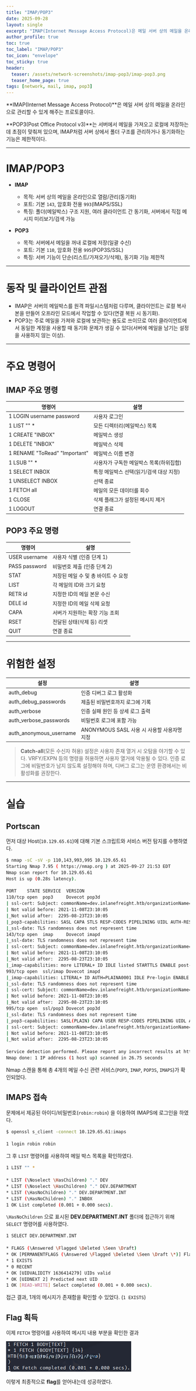 ```yaml
---
title: "IMAP/POP3"
date: 2025-09-28
layout: single
excerpt: "IMAP(Internet Message Access Protocol)은 메일 서버 상의 메일을 온라인으로 관리할 수 있게 해주는 프로토콜이다. POP3(Post Office Protocol v3)는 서버에서 메일을 가져오고 로컬에 저장하는 데 초점이 맞춰져 있으며, IMAP처럼 서버 상에서 폴더 구조를 관리하거나 동기화하는 기능은 제한적이다."
author_profile: true
toc: true
toc_label: "IMAP/POP3"
toc_icon: "envelope"
toc_sticky: true
header:
  teaser: /assets/network-screenshots/imap-pop3/imap-pop3.png
  teaser_home_page: true
tags: [network, mail, imap, pop3]
---
```


**IMAP(Internet Message Access Protocol)**은 메일 서버 상의 메일을 온라인으로 관리할 수 있게 해주는 프로토콜이다.

**POP3(Post Office Protocol v3)**는 서버에서 메일을 가져오고 로컬에 저장하는 데 초점이 맞춰져 있으며, IMAP처럼 서버 상에서 폴더 구조를 관리하거나 동기화하는 기능은 제한적이다.

---

# IMAP/POP3

- **IMAP**
  - 목적: 서버 상의 메일을 온라인으로 열람/관리(동기화)
  - 포트: 기본 `143`, 암호화 전용 `993`(IMAPS/SSL)
  - 특징: 폴더(메일박스) 구조 지원, 여러 클라이언트 간 동기화, 서버에서 직접 메시지 미리보기/검색 가능

- **POP3**
  - 목적: 서버에서 메일을 꺼내 로컬에 저장(일괄 수신)
  - 포트: 기본 `110`, 암호화 전용 `995`(POP3S/SSL)
  - 특징: 서버 기능이 단순(리스트/가져오기/삭제), 동기화 기능 제한적

---

# 동작 및 클라이언트 관점

* IMAP은 서버의 메일박스를 원격 파일시스템처럼 다루며, 클라이언트는 로컬 복사본을 만들어 오프라인 모드에서 작업할 수 있다(연결 복원 시 동기화).
* POP3는 주로 메일을 가져와 로컬에 보관하는 용도로 쓰이므로 여러 클라이언트에서 동일한 계정을 사용할 때 동기화 문제가 생길 수 있다(서버에 메일을 남기는 설정을 사용하지 않는 이상).

---

# 주요 명령어

## IMAP 주요 명령

| 명령어 | 설명 |
| ---- | ---- |
| 1 LOGIN username password | 사용자 로그인 |
| 1 LIST "" * | 모든 디렉터리(메일박스) 목록  |
| 1 CREATE "INBOX" | 메일박스 생성 |
| 1 DELETE "INBOX" | 메일박스 삭제 |
| 1 RENAME "ToRead" "Important" | 메일박스 이름 변경 |
| 1 LSUB "" * | 사용자가 구독한 메일박스 목록(하위집합) |
| 1 SELECT INBOX | 특정 메일박스 선택(읽기/검색 대상 지정) |
| 1 UNSELECT INBOX | 선택 종료 |
| 1 FETCH <ID> all | 메일의 모든 데이터를 회수 |
| 1 CLOSE | 삭제 플래그가 설정된 메시지 제거 |
| 1 LOGOUT | 연결 종료 |

## POP3 주요 명령

| 명령어 | 설명 |
| --- | --- |
| USER username | 사용자 식별 (인증 단계 1) |
| PASS password | 비밀번호 제출 (인증 단계 2) |
| STAT | 저장된 메일 수 및 총 바이트 수 요청 |
| LIST | 각 메일의 ID와 크기 요청 |
| RETR id | 지정한 ID의 메일 본문 수신 |
| DELE id | 지정한 ID의 메일 삭제 요청 |
| CAPA | 서버가 지원하는 확장 기능 조회 |
| RSET | 전달된 상태(삭제 등) 리셋 |
| QUIT | 연결 종료 |

---


# 위험한 설정 

| 설정 | 설명 |
| --- | --- |
| auth_debug | 인증 디버그 로그 활성화 |
| auth_debug_passwords | 제출된 비밀번호까지 로그에 기록 |
| auth_verbose | 인증 실패 원인 등 상세 로그 출력 |
| auth_verbose_passwords | 비밀번호 로그에 포함 가능 |
| auth_anonymous_username | ANONYMOUS SASL 사용 시 사용할 사용자명 지정 |



> **Catch-all**(모든 수신자 허용) 설정은 사용자 존재 열거 시 오탐을 야기할 수 있다.
> VRFY/EXPN 등의 명령을 허용하면 사용자 열거에 악용될 수 있다.
> 인증 로그에 비밀번호가 남지 않도록 설정해야 하며, 디버그 로그는 운영 환경에서는 비활성화를 권장한다.

---

# 실습

## Portscan

먼저 대상 Host(`10.129.65.61`)에 대해 기본 스크립트와 서비스 버전 탐지를 수행하였다.

```bash
$ nmap -sC -sV -p 110,143,993,995 10.129.65.61 
Starting Nmap 7.95 ( https://nmap.org ) at 2025-09-27 21:53 EDT
Nmap scan report for 10.129.65.61
Host is up (0.28s latency).

PORT    STATE SERVICE  VERSION
110/tcp open  pop3     Dovecot pop3d
| ssl-cert: Subject: commonName=dev.inlanefreight.htb/organizationName=InlaneFreight Ltd/stateOrProvinceName=London/countryName=UK
| Not valid before: 2021-11-08T23:10:05
|_Not valid after:  2295-08-23T23:10:05
|_pop3-capabilities: SASL CAPA STLS RESP-CODES PIPELINING UIDL AUTH-RESP-CODE TOP
|_ssl-date: TLS randomness does not represent time
143/tcp open  imap     Dovecot imapd
|_ssl-date: TLS randomness does not represent time
| ssl-cert: Subject: commonName=dev.inlanefreight.htb/organizationName=InlaneFreight Ltd/stateOrProvinceName=London/countryName=UK
| Not valid before: 2021-11-08T23:10:05
|_Not valid after:  2295-08-23T23:10:05
|_imap-capabilities: more LITERAL+ ID IDLE listed STARTTLS ENABLE post-login capabilities Pre-login have LOGIN-REFERRALS OK IMAP4rev1 SASL-IR LOGINDISABLEDA0001
993/tcp open  ssl/imap Dovecot imapd
|_imap-capabilities: LITERAL+ ID AUTH=PLAINA0001 IDLE Pre-login ENABLE post-login listed capabilities have LOGIN-REFERRALS OK IMAP4rev1 SASL-IR more
|_ssl-date: TLS randomness does not represent time
| ssl-cert: Subject: commonName=dev.inlanefreight.htb/organizationName=InlaneFreight Ltd/stateOrProvinceName=London/countryName=UK
| Not valid before: 2021-11-08T23:10:05
|_Not valid after:  2295-08-23T23:10:05
995/tcp open  ssl/pop3 Dovecot pop3d
|_ssl-date: TLS randomness does not represent time
|_pop3-capabilities: SASL(PLAIN) CAPA USER RESP-CODES PIPELINING UIDL AUTH-RESP-CODE TOP
| ssl-cert: Subject: commonName=dev.inlanefreight.htb/organizationName=InlaneFreight Ltd/stateOrProvinceName=London/countryName=UK
| Not valid before: 2021-11-08T23:10:05
|_Not valid after:  2295-08-23T23:10:05

Service detection performed. Please report any incorrect results at https://nmap.org/submit/ .
Nmap done: 1 IP address (1 host up) scanned in 26.75 seconds
```

Nmap 스캔을 통해 총 4개의 메일 수신 관련 서비스(`POP3`, `IMAP`, `POP3S`, `IMAPS`)가 확인되었다.

## IMAPS 접속

문제에서 제공된 아이디/비밀번호(`robin:robin`) 을 이용하여 IMAPS에 로그인을 하였다.

```bash
$ openssl s_client -connect 10.129.65.61:imaps

1 login robin robin
```

그 후 `LIST` 명령어를 사용하여 메일 박스 목록을 확인하였다.

```bash
1 LIST "" *

* LIST (\Noselect \HasChildren) "." DEV
* LIST (\Noselect \HasChildren) "." DEV.DEPARTMENT
* LIST (\HasNoChildren) "." DEV.DEPARTMENT.INT
* LIST (\HasNoChildren) "." INBOX
1 OK List completed (0.001 + 0.000 secs).
```

`\HasNoChildren` 으로 표시된 **DEV.DEPARTMENT.INT** 폴더에 접근하기 위해 `SELECT` 명령어를 사용하였다.

```bash
1 SELECT DEV.DEPARTMENT.INT

* FLAGS (\Answered \Flagged \Deleted \Seen \Draft)
* OK [PERMANENTFLAGS (\Answered \Flagged \Deleted \Seen \Draft \*)] Flags permitted.
* 1 EXISTS
* 0 RECENT
* OK [UIDVALIDITY 1636414279] UIDs valid
* OK [UIDNEXT 2] Predicted next UID
1 OK [READ-WRITE] Select completed (0.001 + 0.000 secs).
```

접근 결과, 1개의 메시지가 존재함을 확인할 수 있었다. (`1 EXISTS`)

## Flag 획득

이제 `FETCH` 명령어를 사용하여 메시지 내용 부분을 확인한 결과

![Domain](/assets/network-screenshots/imap-pop3/flag.png)

이렇게 최종적으로 **flag**를 얻어내는데 성공하였다.
